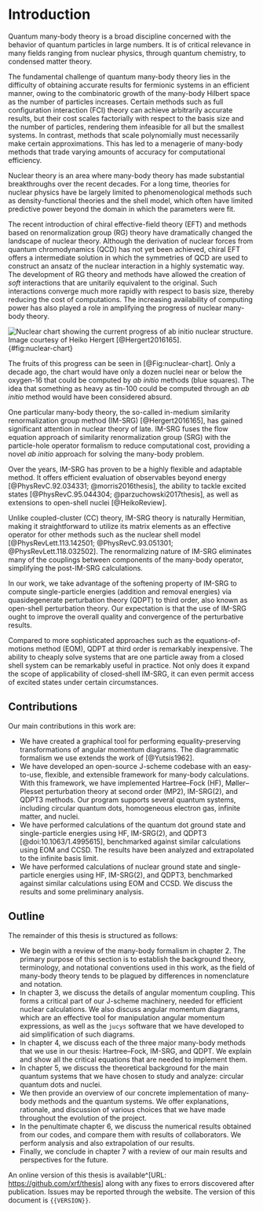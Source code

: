 # Introduction

Quantum many-body theory is a broad discipline concerned with the behavior of quantum particles in large numbers.  It is of critical relevance in many fields ranging from nuclear physics, through quantum chemistry, to condensed matter theory.

The fundamental challenge of quantum many-body theory lies in the difficulty of obtaining accurate results for fermionic systems in an efficient manner, owing to the combinatoric growth of the many-body Hilbert space as the number of particles increases.  Certain methods such as full configuration interaction (FCI) theory can achieve arbitrarily accurate results, but their cost scales factorially with respect to the basis size and the number of particles, rendering them infeasible for all but the smallest systems.  In contrast, methods that scale polynomially must necessarily make certain approximations.  This has led to a menagerie of many-body methods that trade varying amounts of accuracy for computational efficiency.

Nuclear theory is an area where many-body theory has made substantial breakthroughs over the recent decades.  For a long time, theories for nuclear physics have be largely limited to phenomenological methods such as density-functional theories and the shell model, which often have limited predictive power beyond the domain in which the parameters were fit.

The recent introduction of chiral effective-field theory (EFT) and methods based on renormalization group (RG) theory have dramatically changed the landscape of nuclear theory.  Although the derivation of nuclear forces from quantum chromodynamics (QCD) has not yet been achieved, chiral EFT offers a intermediate solution in which the symmetries of QCD are used to construct an ansatz of the nuclear interaction in a highly systematic way.  The development of RG theory and methods have allowed the creation of *soft* interactions that are unitarily equivalent to the original.  Such interactions converge much more rapidly with respect to basis size, thereby reducing the cost of computations.  The increasing availability of computing power has also played a role in amplifying the progress of nuclear many-body theory.

![Nuclear chart showing the current progress of *ab initio* nuclear structure.  Image courtesy of Heiko Hergert [@Hergert2016165].](fig-nuclear-chart){#fig:nuclear-chart}

The fruits of this progress can be seen in [@Fig:nuclear-chart].  Only a decade ago, the chart would have only a dozen nuclei near or below the oxygen-16 that could be computed by *ab initio* methods (blue squares).  The idea that something as heavy as tin-100 could be computed through an *ab initio* method would have been considered absurd.

One particular many-body theory, the so-called in-medium similarity renormalization group method (IM-SRG) [@Hergert2016165], has gained significant attention in nuclear theory of late.  IM-SRG fuses the flow equation approach of similarity renormalization group (SRG) with the particle-hole operator formalism to reduce computational cost, providing a novel *ab initio* approach for solving the many-body problem.

Over the years, IM-SRG has proven to be a highly flexible and adaptable method.  It offers efficient evaluation of observables beyond energy [@PhysRevC.92.034331; @morris2016thesis], the ability to tackle excited states [@PhysRevC.95.044304; @parzuchowski2017thesis], as well as extensions to open-shell nuclei [@HeikoReview].

Unlike coupled-cluster (CC) theory, IM-SRG theory is naturally Hermitian, making it straightforward to utilize its matrix elements as an effective operator for other methods such as the nuclear shell model [@PhysRevLett.113.142501; @PhysRevC.93.051301; @PhysRevLett.118.032502].  The renormalizing nature of IM-SRG eliminates many of the couplings between components of the many-body operator, simplifying the post-IM-SRG calculations.

In our work, we take advantage of the softening property of IM-SRG to compute single-particle energies (addition and removal energies) via quasidegenerate perturbation theory (QDPT) to third order, also known as open-shell perturbation theory.  Our expectation is that the use of IM-SRG ought to improve the overall quality and convergence of the perturbative results.

Compared to more sophisticated approaches such as the equations-of-motions method (EOM), QDPT at third order is remarkably inexpensive.  The ability to cheaply solve systems that are one particle away from a closed shell system can be remarkably useful in practice.  Not only does it expand the scope of applicability of closed-shell IM-SRG, it can even permit access of excited states under certain circumstances.

## Contributions

Our main contributions in this work are:

  - We have created a graphical tool for performing equality-preserving transformations of angular momentum diagrams.  The diagrammatic formalism we use extends the work of [@Yutsis1962].
  - We have developed an open-source J-scheme codebase with an easy-to-use, flexible, and extensible framework for many-body calculations.  With this framework, we have implemented Hartree–Fock (HF), Møller–Plesset perturbation theory at second order (MP2), IM-SRG(2), and QDPT3 methods.  Our program supports several quantum systems, including circular quantum dots, homogeneous electron gas, infinite matter, and nuclei.
  - We have performed calculations of the quantum dot ground state and single-particle energies using HF, IM-SRG(2), and QDPT3 [@doi:10.1063/1.4995615], benchmarked against similar calculations using EOM and CCSD.  The results have been analyzed and extrapolated to the infinite basis limit.
  - We have performed calculations of nuclear ground state and single-particle energies using HF, IM-SRG(2), and QDPT3, benchmarked against similar calculations using EOM and CCSD.  We discuss the results and some preliminary analysis.

## Outline

The remainder of this thesis is structured as follows:

  - We begin with a review of the many-body formalism in chapter 2.  The primary purpose of this section is to establish the background theory, terminology, and notational conventions used in this work, as the field of many-body theory tends to be plagued by differences in nomenclature and notation.
  - In chapter 3, we discuss the details of angular momentum coupling.  This forms a critical part of our J-scheme machinery, needed for efficient nuclear calculations.  We also discuss angular momentum diagrams, which are an effective tool for manipulation angular momentum expressions, as well as the `jucys` software that we have developed to aid simplification of such diagrams.
  - In chapter 4, we discuss each of the three major many-body methods that we use in our thesis: Hartree–Fock, IM-SRG, and QDPT.  We explain and show all the critical equations that are needed to implement them.
  - In chapter 5, we discuss the theoretical background for the main quantum systems that we have chosen to study and analyze: circular quantum dots and nuclei.
  - We then provide an overview of our concrete implementation of many-body methods and the quantum systems.  We offer explanations, rationale, and discussion of various choices that we have made throughout the evolution of the project.
  - In the penultimate chapter 6, we discuss the numerical results obtained from our codes, and compare them with results of collaborators.  We perform analysis and also extrapolation of our results.
  - Finally, we conclude in chapter 7 with a review of our main results and perspectives for the future.

An online version of this thesis is available^[URL: <https://github.com/xrf/thesis>] along with any fixes to errors discovered after publication.  Issues may be reported through the website.  The version of this document is `{{VERSION}}`.
